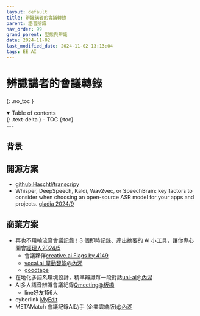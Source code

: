 ```yaml
---
layout: default
title: 辨識講者的會議轉錄
parent: 語音辨識
nav_order: 99
grand_parent: 型態與辨識
date: 2024-11-02
last_modified_date: 2024-11-02 13:13:04
tags: EE AI
---
```


# 辨識講者的會議轉錄

{: .no_toc }

<details open markdown="block">
  <summary>
    Table of contents
  </summary>
  {: .text-delta }
- TOC
{:toc}
</details>
---

## 背景

## 開源方案

- [github:Haschtl/transcripy](https://github.com/Haschtl/transcripy/tree/main)
- Whisper, DeepSpeech, Kaldi, Wav2vec, or SpeechBrain: key factors to consider when choosing an open-source ASR model for your apps and projects. [gladia 2024/9](https://search.app/3qeTmo6sdr7fT3rT7)
## 商業方案

- 再也不用輪流寫會議記錄！3 個即時記錄、產出摘要的 AI 小工具，讓你專心開會[經理人2024/5](https://www.managertoday.com.tw/articles/view/68542)
    - 會議夥伴[creative.ai Flags by 4149](https://creati.ai/tw/ai-tools/flags-by-4149/)
    - [vocal.ai 犀動智能@內湖](https://www.vocol.ai/tw/home)
    - [goodtape](https://blog.goodtape.io/zh/?gad_source=1&gclid=CjwKCAjw-JG5BhBZEiwAt7JR6zNorIOpIWK3-MHYqILElNbMruvSf6KIiXrNoWqG-hpSCDOjkMbl5xoC9zIQAvD_BwE)
- 在地化多語系環境設計，精準辨識每一段對話[uni-ai@內湖](https://uni-ai.ai/2024/08/%E9%95%B7%E5%95%8F%E7%A7%91%E6%8A%80-ai%E6%99%BA%E8%83%BD%E8%AA%9E%E9%9F%B3%E6%9C%83%E8%AD%B0%E7%B4%80%E9%8C%84%E7%B3%BB%E7%B5%B1/)
- AI多人語音辨識會議紀錄​[Qmeeting@板橋](https://qmeeting.qshop.net.tw/qmeeting_ai/)
    - line好友156人
- cyberlink [MyEdit](https://tw.cyberlink.com/blog/audio-editing/3248/ai-meeting-minutes)
- METAMatch 會議記錄AI助手 (企業雲端版)[@內湖](https://www.metamatch.market/products/detail/METAMatch-MeetingAI)
